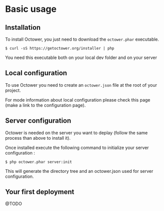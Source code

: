 # Basic usage

## Installation

To install Octower, you just need to download the `octower.phar` executable.

    $ curl -sS https://getoctower.org/installer | php
    
You need this executable both on your local dev folder and on your server

## Local configuration

To use Octower you need to create an `octower.json` file at the root of your project. 

For mode information about local configuration please check this page (make a link to the configuration page).

## Server configuration

Octower is needed on the server you want to deplay (follow the same process than above to install it).

Once installed execute the following command to initialize your server configuration :

    $ php octower.phar server:init
    
This will generate the directory tree and an octower.json used for server configuration.

## Your first deployment

@TODO
